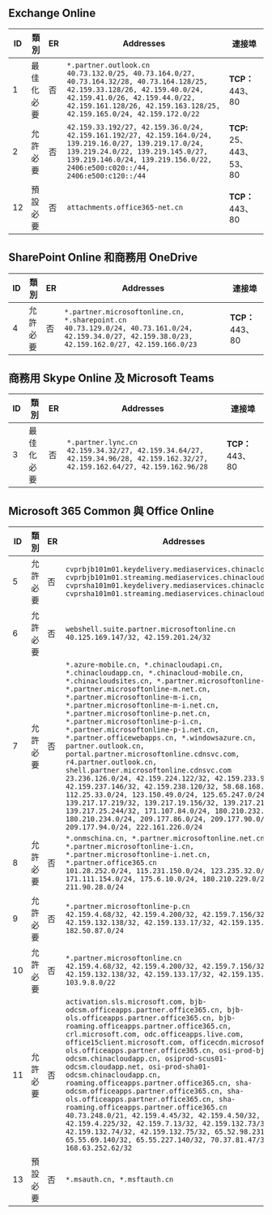 <!--THIS FILE IS AUTOMATICALLY GENERATED. MANUAL CHANGES WILL BE OVERWRITTEN.-->
<!--Please contact the Office 365 Endpoints team with any questions.-->
<!--China endpoints version 2019072900-->
<!--File generated 2019-08-21 08:00:14.6399-->

## <a name="exchange-online"></a>Exchange Online

ID | 類別 | ER | Addresses | 連接埠
-- | -------------------- | -- | --------------------------------------------------------------------------------------------------------------------------------------------------------------------------------------------------------------------------------------- | ------------------------
1 | 最佳化<BR>必要 | 否 | `*.partner.outlook.cn`<BR>`40.73.132.0/25, 40.73.164.0/27, 40.73.164.32/28, 40.73.164.128/25, 42.159.33.128/26, 42.159.40.0/24, 42.159.41.0/26, 42.159.44.0/22, 42.159.161.128/26, 42.159.163.128/25, 42.159.165.0/24, 42.159.172.0/22` | **TCP：** 443、80
2 | 允許<BR>必要 | 否 | `42.159.33.192/27, 42.159.36.0/24, 42.159.161.192/27, 42.159.164.0/24, 139.219.16.0/27, 139.219.17.0/24, 139.219.24.0/22, 139.219.145.0/27, 139.219.146.0/24, 139.219.156.0/22, 2406:e500:c020::/44, 2406:e500:c120::/44` | **TCP:** 25、 443、 53、 80
12 | 預設<BR>必要 | 否 | `attachments.office365-net.cn` | **TCP：** 443、80

## <a name="sharepoint-online-and-onedrive-for-business"></a>SharePoint Online 和商務用 OneDrive

ID | 類別 | ER | Addresses | 連接埠
-- | ----------------- | -- | ----------------------------------------------------------------------------------------------------------------------------------------------------- | ----------------
4 | 允許<BR>必要 | 否 | `*.partner.microsoftonline.cn, *.sharepoint.cn`<BR>`40.73.129.0/24, 40.73.161.0/24, 42.159.34.0/27, 42.159.38.0/23, 42.159.162.0/27, 42.159.166.0/23` | **TCP：** 443、80

## <a name="skype-for-business-online-and-microsoft-teams"></a>商務用 Skype Online 及 Microsoft Teams

ID | 類別 | ER | Addresses | 連接埠
-- | -------------------- | -- | -------------------------------------------------------------------------------------------------------------------------------- | ----------------
3 | 最佳化<BR>必要 | 否 | `*.partner.lync.cn`<BR>`42.159.34.32/27, 42.159.34.64/27, 42.159.34.96/28, 42.159.162.32/27, 42.159.162.64/27, 42.159.162.96/28` | **TCP：** 443、80

## <a name="microsoft-365-common-and-office-online"></a>Microsoft 365 Common 與 Office Online

ID | 類別 | ER | Addresses | 連接埠
-- | ------------------- | -- | ---------------------------------------------------------------------------------------------------------------------------------------------------------------------------------------------------------------------------------------------------------------------------------------------------------------------------------------------------------------------------------------------------------------------------------------------------------------------------------------------------------------------------------------------------------------------------------------------------------------------------------------------------------------------------------------------------------------------------------------------------------------------------------------------------------------------------------------------------------------------------------------------------------------------- | ----------------
5 | 允許<BR>必要 | 否 | `cvprbjb101m01.keydelivery.mediaservices.chinacloudapi.cn, cvprbjb101m01.streaming.mediaservices.chinacloudapi.cn, cvprsha101m01.keydelivery.mediaservices.chinacloudapi.cn, cvprsha101m01.streaming.mediaservices.chinacloudapi.cn` | **TCP：** 443、80
6 | 允許<BR>必要 | 否 | `webshell.suite.partner.microsoftonline.cn`<BR>`40.125.169.147/32, 42.159.201.24/32` | **TCP：** 443、80
7 | 允許<BR>必要 | 否 | `*.azure-mobile.cn, *.chinacloudapi.cn, *.chinacloudapp.cn, *.chinacloud-mobile.cn, *.chinacloudsites.cn, *.partner.microsoftonline-m.cn, *.partner.microsoftonline-m.net.cn, *.partner.microsoftonline-m-i.cn, *.partner.microsoftonline-m-i.net.cn, *.partner.microsoftonline-p.net.cn, *.partner.microsoftonline-p-i.cn, *.partner.microsoftonline-p-i.net.cn, *.partner.officewebapps.cn, *.windowsazure.cn, partner.outlook.cn, portal.partner.microsoftonline.cdnsvc.com, r4.partner.outlook.cn, shell.partner.microsoftonline.cdnsvc.com`<BR>`23.236.126.0/24, 42.159.224.122/32, 42.159.233.91/32, 42.159.237.146/32, 42.159.238.120/32, 58.68.168.0/24, 112.25.33.0/24, 123.150.49.0/24, 125.65.247.0/24, 139.217.17.219/32, 139.217.19.156/32, 139.217.21.3/32, 139.217.25.244/32, 171.107.84.0/24, 180.210.232.0/24, 180.210.234.0/24, 209.177.86.0/24, 209.177.90.0/24, 209.177.94.0/24, 222.161.226.0/24` | **TCP：** 443、80
8  | 允許<BR>必要 | 否 | `*.onmschina.cn, *.partner.microsoftonline.net.cn, *.partner.microsoftonline-i.cn, *.partner.microsoftonline-i.net.cn, *.partner.office365.cn`<BR>`101.28.252.0/24, 115.231.150.0/24, 123.235.32.0/24, 171.111.154.0/24, 175.6.10.0/24, 180.210.229.0/24, 211.90.28.0/24` | **TCP：** 443、80
9  | 允許<BR>必要 | 否 | `*.partner.microsoftonline-p.cn`<BR>`42.159.4.68/32, 42.159.4.200/32, 42.159.7.156/32, 42.159.132.138/32, 42.159.133.17/32, 42.159.135.78/32, 182.50.87.0/24` | **TCP：** 443、80
10  | 允許<BR>必要 | 否 | `*.partner.microsoftonline.cn`<BR>`42.159.4.68/32, 42.159.4.200/32, 42.159.7.156/32, 42.159.132.138/32, 42.159.133.17/32, 42.159.135.78/32, 103.9.8.0/22` | **TCP：** 443、80
11  | 允許<BR>必要 | 否 | `activation.sls.microsoft.com, bjb-odcsm.officeapps.partner.office365.cn, bjb-ols.officeapps.partner.office365.cn, bjb-roaming.officeapps.partner.office365.cn, crl.microsoft.com, odc.officeapps.live.com, office15client.microsoft.com, officecdn.microsoft.com, ols.officeapps.partner.office365.cn, osi-prod-bjb01-odcsm.chinacloudapp.cn, osiprod-scus01-odcsm.cloudapp.net, osi-prod-sha01-odcsm.chinacloudapp.cn, roaming.officeapps.partner.office365.cn, sha-odcsm.officeapps.partner.office365.cn, sha-ols.officeapps.partner.office365.cn, sha-roaming.officeapps.partner.office365.cn`<BR>`40.73.248.0/21, 42.159.4.45/32, 42.159.4.50/32, 42.159.4.225/32, 42.159.7.13/32, 42.159.132.73/32, 42.159.132.74/32, 42.159.132.75/32, 65.52.98.231/32, 65.55.69.140/32, 65.55.227.140/32, 70.37.81.47/32, 168.63.252.62/32` | **TCP：** 443、80
13 | 預設<BR>必要 | 否 | `*.msauth.cn, *.msftauth.cn` | **TCP：** 443、80
